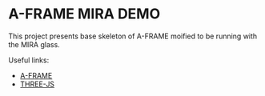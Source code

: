 # A-FRAME MIRA DEMO

This project presents base skeleton of A-FRAME moified to be running with the MIRA glass.

Useful links:
- [A-FRAME](https://aframe.io/docs/0.7.0/introduction/)
- [THREE-JS](https://threejs.org/)